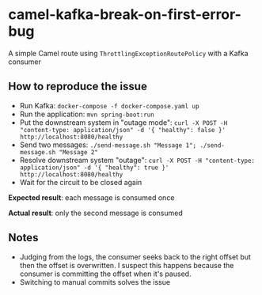 # camel-kafka-break-on-first-error-bug

A simple Camel route using `ThrottlingExceptionRoutePolicy` with a Kafka consumer 

## How to reproduce the issue

* Run Kafka: `docker-compose -f docker-compose.yaml up`
* Run the application: `mvn spring-boot:run`
* Put the downstream system in "outage mode": `curl -X POST -H "content-type: application/json" -d '{ "healthy": false }' http://localhost:8080/healthy`
* Send two messages: `./send-message.sh "Message 1"; ./send-message.sh "Message 2"`
* Resolve downstream system "outage": `curl -X POST -H "content-type: application/json" -d '{ "healthy": true }' http://localhost:8080/healthy`
* Wait for the circuit to be closed again

**Expected result**: each message is consumed once

**Actual result**: only the second message is consumed
   
## Notes

* Judging from the logs, the consumer seeks back to the right offset but then the offset is
overwritten. I suspect this happens because the consumer is committing the offset when it's paused. 
* Switching to manual commits solves the issue
